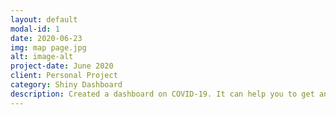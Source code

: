```yaml
---
layout: default
modal-id: 1
date: 2020-06-23
img: map page.jpg
alt: image-alt
project-date: June 2020
client: Personal Project
category: Shiny Dashboard
description: Created a dashboard on COVID-19. It can help you to get an idea about the Corona situation worldiwde. The dashboard has three main parts; Overview, Map and Graphs. The dashboard is available <a href="https://wahiduzzaman-khan.shinyapps.io/covid-19-live">here</a>.
---
```

